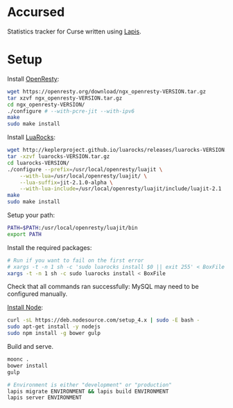 # Accursed

Statistics tracker for Curse written using [Lapis](http://leafo.net/lapis/).

# Setup
Install [OpenResty](http://openresty.org/):
```bash
wget https://openresty.org/download/ngx_openresty-VERSION.tar.gz
tar xzvf ngx_openresty-VERSION.tar.gz
cd ngx_openresty-VERSION/
./configure # --with-pcre-jit --with-ipv6
make
sudo make install
```

Install [LuaRocks](https://luarocks.org/):
```bash
wget http://keplerproject.github.io/luarocks/releases/luarocks-VERSION.tar.gz
tar -xzvf luarocks-VERSION.tar.gz
cd luarocks-VERSION/
./configure --prefix=/usr/local/openresty/luajit \
    --with-lua=/usr/local/openresty/luajit/ \
    --lua-suffix=jit-2.1.0-alpha \
    --with-lua-include=/usr/local/openresty/luajit/include/luajit-2.1
make
sudo make install
```

Setup your path:
```bash
PATH=$PATH:/usr/local/openresty/luajit/bin
export PATH
```

Install the required packages:
```bash
# Run if you want to fail on the first error
# xargs -t -n 1 sh -c 'sudo luarocks install $0 || exit 255' < BoxFile
xargs -t -n 1 sh -c sudo luarocks install < BoxFile
```
Check that all commands ran successfully: MySQL may need to be configured manually.


[Install Node](https://nodejs.org/en/download/):
```bash
curl -sL https://deb.nodesource.com/setup_4.x | sudo -E bash -
sudo apt-get install -y nodejs
sudo npm install -g bower gulp
```

Build and serve.
```bash
moonc .
bower install
gulp

# Environment is either "development" or "production"
lapis migrate ENVIRONMENT && lapis build ENVIRONMENT
lapis server ENVIRONMENT
```